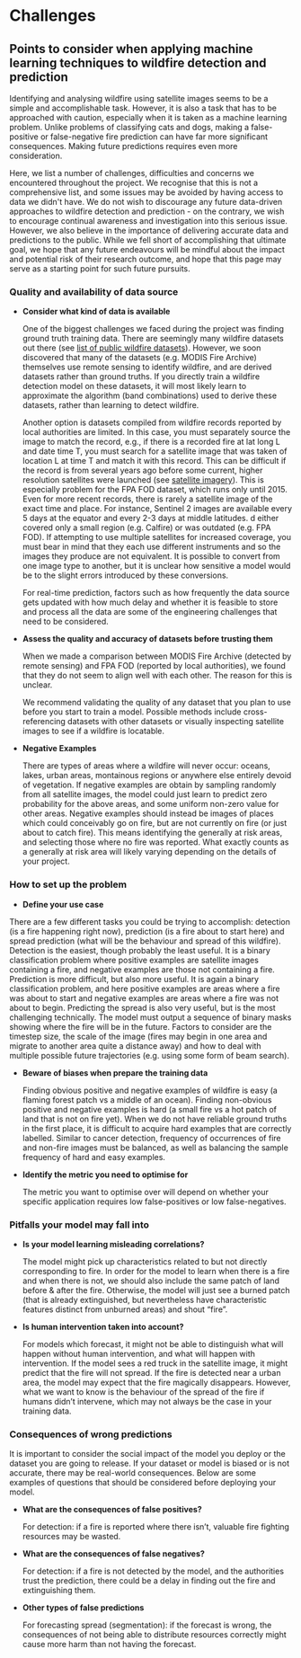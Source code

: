 # Challenges

## Points to consider when applying machine learning techniques to wildfire detection and prediction
Identifying and analysing wildfire using satellite images seems to be a simple and accomplishable task. 
However, it is also a task that has to be approached with caution, especially when it is taken as a machine learning problem.
Unlike problems of classifying cats and dogs, making a false-positive or false-negative fire prediction can have far more significant consequences.
Making future predictions requires even more consideration. 

Here, we list a number of challenges, difficulties and concerns we encountered throughout the project. 
We recognise that this is not a comprehensive list, and some issues may be avoided by having access to data we didn't have. 
We do not wish to discourage any future data-driven approaches to wildfire detection and prediction - on the contrary, 
we wish to encourage continual awareness and investigation into this serious issue. 
However, we also believe in the importance of delivering accurate data and predictions to the public. 
While we fell short of accomplishing that ultimate goal,
we hope that any future endeavours will be mindful about the impact and potential risk of their research outcome, 
and hope that this page may serve as a starting point for such future pursuits.

### Quality and availability of data source
- **Consider what kind of data is available**

    One of the biggest challenges we faced during the project was finding ground truth training data. 
There are seemingly many wildfire datasets out there (see [list of public wildfire datasets](/wildfire/datasets)).
However, we soon discovered that many of the datasets (e.g. MODIS Fire Archive) themselves use remote sensing to identify wildfire, and are derived datasets rather than ground truths.
If you directly train a wildfire detection model on these datasets, it will most likely learn to approximate the algorithm (band combinations) used to derive these datasets, rather than learning to detect wildfire.

    Another option is datasets compiled from wildfire records reported by local authorities are limited. In this case, you must separately source the image to match the record, e.g., if there is a recorded fire at lat long L and date time T, you must search for a satellite image that was taken of location L at time T and match it with this record. This can be difficult if the record is from several years ago before some current, higher resolution satellites were launched (see [satellite imagery](/wildfire/satellites)). This is especially problem for the FPA FOD dataset, which runs only until 2015. Even for more recent records, there is rarely a satellite image of the exact time and place. For instance, Sentinel 2 images are available every 5 days at the equator and every 2-3 days at middle latitudes. d either covered only a small region (e.g. Calfire) or was outdated (e.g. FPA FOD). If attempting to use multiple satellites for increased coverage, you must bear in mind that they each use different instruments and so the images they produce are not equivalent. It is possible to convert from one image type to another, but it is unclear how sensitive a model would be to the slight errors introduced by these conversions.


    For real-time prediction, factors such as how frequently the data source gets updated with how much delay and whether it is feasible to store and process all the data are some of the engineering challenges that need to be considered. 

- **Assess the quality and accuracy of datasets before trusting them**

    When we made a comparison between MODIS Fire Archive (detected by remote sensing) and FPA FOD (reported by local authorities), 
we found that they do not seem to align well with each other. The reason for this is unclear.
    
    We recommend validating the quality of any dataset that you plan to use before you start to train a model. Possible methods include cross-referencing datasets with other datasets or visually inspecting satellite images to see if a wildfire is locatable.

- **Negative Examples**

    There are types of areas where a wildfire will never occur: oceans, lakes, urban areas, montainous regions or anywhere else entirely devoid of vegetation. If negative examples are obtain by sampling randomly from all satellite images, the model could just learn to predict zero probability for the above areas, and some uniform non-zero value for other areas. Negative examples should instead be images of places which could conceivably go on fire, but are not currently on fire (or just about to catch fire). This means identifying the generally at risk areas, and selecting those where no fire was reported. What exactly counts as a generally at risk area will likely varying depending on the details of your project.

### How to set up the problem

- **Define your use case**

There are a few different tasks you could be trying to accomplish: detection (is a fire happening right now), prediction (is a fire about to start here) and spread prediction (what will be the behaviour and spread of this wildfire). Detection is the easiest, though probably the least useful. It is a binary classification problem where positive examples are satellite images containing a fire, and negative examples are those not containing a fire. Prediction is more difficult, but also more useful. It is again a binary classification problem, and here positive examples are areas where a fire was about to start and negative examples are areas where a fire was not about to begin. Predicting the spread is also very useful, but is the most challenging technically. The model must output a sequence of binary masks showing where the fire will be in the future. Factors to consider are the timestep size, the scale of the image (fires may begin in one area and migrate to another area quite a distance away) and how to deal with multiple possible future trajectories (e.g. using some form of beam search).

- **Beware of biases when prepare the training data**

    Finding obvious positive and negative examples of wildfire is easy (a flaming forest patch vs a middle of an ocean). 
Finding non-obvious positive and negative examples is hard (a small fire vs a hot patch of land that is not on fire yet). 
When we do not have reliable ground truths in the first place, it is difficult to acquire hard examples that are correctly labelled.
Similar to cancer detection, frequency of occurrences of fire and non-fire images must be balanced, as well as balancing 
the sample frequency of hard and easy examples. 

- **Identify the metric you need to optimise for**

    The metric you want to optimise over will depend on whether your specific application requires low false-positives or low false-negatives.

### Pitfalls your model may fall into

- **Is your model learning misleading correlations?**

    The model might pick up characteristics related to but not directly corresponding to fire.
In order for the model to learn when there is a fire and when there is not, we should also include the same patch of land before & after the fire. 
Otherwise, the model will just see a burned patch (that is already extinguished, but nevertheless have characteristic features distinct from unburned areas) and shout “fire”.

- **Is human intervention taken into account?**

    For models which forecast, it might not be able to distinguish what will happen without human intervention, and what will happen with intervention.
If the model sees a red truck in the satellite image, it might predict that the fire will not spread. 
If the fire is detected near a urban area, the model may expect that the fire magically disappears.
However, what we want to know is the behaviour of the spread of the fire if humans didn’t intervene, which may not always be the case in your training data.

### Consequences of wrong predictions
It is important to consider the social impact of the model you deploy or the dataset you are going to release.
If your dataset or model is biased or is not accurate, there may be real-world consequences.
Below are some examples of questions that should be considered before deploying your model.

- **What are the consequences of false positives?**

    For detection: if a fire is reported where there isn’t, valuable fire fighting resources may be wasted.

- **What are the consequences of false negatives?**

    For detection: if a fire is not detected by the model, and the authorities trust the prediction, there could be a delay in finding out the fire and extinguishing them.

- **Other types of false predictions**

    For forecasting spread (segmentation): if the forecast is wrong, the consequences of not being able to distribute resources correctly might cause more harm than not having the forecast.
